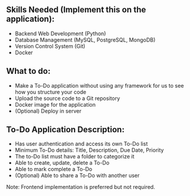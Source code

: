 ## Skills Needed (Implement this on the application):
- Backend Web Development (Python)
- Database Management (MySQL, PostgreSQL, MongoDB)
- Version Control System (Git)
- Docker

## What to do:
- Make a To-Do application without using any framework for us to see how you structure your code
- Upload the source code to a Git repository
- Docker image for the application
- (Optional) Deploy in server

## To-Do Application Description:
- Has user authentication and access its own To-Do list
- Minimum To-Do details: Title, Description, Due Date, Priority
- The to-Do list must have a folder to categorize it
- Able to create, update, delete a To-Do
- Able to mark complete a To-Do
- (Optional) Able to share a To-Do with another user

Note: Frontend implementation is preferred but not required.
